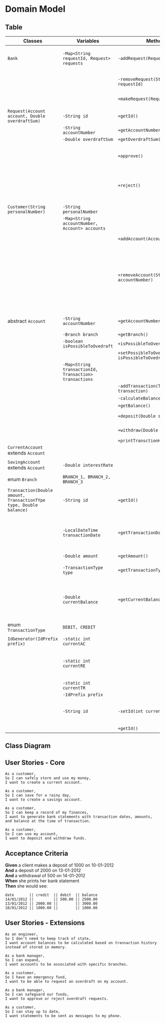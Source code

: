 # Domain Model


## Table
| Classes                                                            | Variables                                              | Methods                                                 | Scenario                                                                                                       | Output                 |
|--------------------------------------------------------------------|--------------------------------------------------------|---------------------------------------------------------|----------------------------------------------------------------------------------------------------------------|------------------------|
| `Bank`                                                             | `-Map<String requestId, Request> requests`             | `-addRequest(Request request)`                          | Validate, add to the list requests if possible.                                                                | void / throw exception |
|                                                                    |                                                        | `-removeRequest(String requestId)`                      | Remove request by providing id.                                                                                | void / throw exception |
|                                                                    |                                                        | `+makeRequest(Request request)`                         | Make a request as a user.                                                                                      | Request object / null  |
|                                                                    |                                                        |                                                         |                                                                                                                |                        |
| `Request(Account account, Double overdraftSum)`                    | `-String id`                                           | `+getId()`                                              |                                                                                                                | String                 |
|                                                                    | `-String accountNumber`                                | `+getAccountNumber()`                                   |                                                                                                                | String                 |
|                                                                    | `-Double overdraftSum`                                 | `+getOverdraftSum()`                                    |                                                                                                                |                        |
|                                                                    |                                                        | `+approve()`                                            | Update account with facility to make overdrafts.                                                               |                        |
|                                                                    |                                                        | `+reject()`                                             | Reject request, it should not be possible to make overdrafts.                                                  |                        |
|                                                                    |                                                        |                                                         |                                                                                                                |                        |
| `Customer(String personalNumber)`                                  | `-String personalNumber`                               |                                                         |                                                                                                                |                        |
|                                                                    | `-Map<String accountNumber, Account> accounts`         |                                                         |                                                                                                                |                        |  
|                                                                    |                                                        | `+addAccount(Account newAcount)`                        |                                                                                                                | void / throw exception |
|                                                                    |                                                        | `+removeAccount(String accountNumber)`                  | If possible to remove account, provide user with confirmation question<br>before the account is fully removed. | void / throw exception |
|                                                                    |                                                        |                                                         |                                                                                                                |                        |
| abstract `Account`                                                 | `-String accountNumber`                                | `+getAccountNumber()`                                   | Auto-generate account number.                                                                                  |                        |
|                                                                    | `-Branch branch`                                       | `+getBranch()`                                          |                                                                                                                |                        |
|                                                                    | `-boolean isPossibleToOvedraft`                        | `+isPossibleToOverdraft()`                              |                                                                                                                | boolean                |
|                                                                    |                                                        | `+setPossibleToOverdraft(boolean isPossibleToOvedraft)` |                                                                                                                |                        |
|                                                                    | `-Map<String transactionId, Transaction> transactions` |                                                         |                                                                                                                |                        |
|                                                                    |                                                        | `-addTransaction(Transaction transaction)`              |                                                                                                                |                        |
|                                                                    |                                                        | `-calculateBalance()`                                   |                                                                                                                | Double                 |
|                                                                    |                                                        | `+getBalance()`                                         |                                                                                                                |                        |
|                                                                    |                                                        | `+deposit(Double sum)`                                  |                                                                                                                | void / throw exception |
|                                                                    |                                                        | `+withdraw(Double sum)`                                 |                                                                                                                | void / throw exception |
|                                                                    |                                                        | `+printTransctionHistory()`                             |                                                                                                                |                        |
| `CurrentAccount` extends `Account`                                 |                                                        |                                                         |                                                                                                                |                        |
|                                                                    |                                                        |                                                         |                                                                                                                |                        |
| `SavingAccount` extends `Account`                                  | `-Double interestRate`                                 |                                                         |                                                                                                                |                        |
|                                                                    |                                                        |                                                         |                                                                                                                |                        |
| enum `Branch`                                                      | `BRANCH_1, BRANCH_2, BRANCH_3`                         |                                                         |                                                                                                                |                        |
|                                                                    |                                                        |                                                         |                                                                                                                |                        |
| `Transaction(Double amount, TransactionTYpe type, Double balance)` | `-String id`                                           | `+getId()`                                              | Get id. Id is created via IdGenerator.                                                                         | String                 |
|                                                                    | `-LocalDateTime transactionDate`                       | `+getTransactionDate()`                                 | Get LocalDateTime, this is created when a Transaction is created.                                              | String                 |
|                                                                    | `-Double amount`                                       | `+getAmount()`                                          |                                                                                                                | Double                 |
|                                                                    | `-TransactionType type`                                | `+getTransactionType()`                                 | Could be CREDIT or DEBIT.                                                                                      | TransactionType        |
|                                                                    | `-Double currentBalance`                               | `+getCurrentBalance()`                                  | Get the balance the account had when this transaction was made.                                                | Double                 |
|                                                                    |                                                        |                                                         |                                                                                                                |                        |
| enum `TransactionType`                                             | `DEBIT, CREDIT`                                        |                                                         |                                                                                                                |                        |
|                                                                    |                                                        |                                                         |                                                                                                                |                        |
| `IdGenerator(IdPrefix prefix)`                                     | `-static int currentAC`                                |                                                         |                                                                                                                |                        |
|                                                                    | `-static int currentRE`                                |                                                         | Generate different Id's based on provided prefix.                                                              |                        |
|                                                                    | `-static int currentTR`                                |                                                         |                                                                                                                |                        |
|                                                                    | `-IdPrefix prefix`                                     |                                                         |                                                                                                                |                        |
|                                                                    | `-String id`                                           | `-setId(int currentNumber)`                             | Generate id by prefix and current id number.                                                                   |                        |
|                                                                    |                                                        | `+getId()`                                              |                                                                                                                | String                 |

## Class Diagram


## User Stories - Core
```
As a customer,
So I can safely store and use my money,
I want to create a current account.

As a customer,
So I can save for a rainy day,
I want to create a savings account.

As a customer,
So I can keep a record of my finances,
I want to generate bank statements with transaction dates, amounts, and balance at the time of transaction.

As a customer,
So I can use my account,
I want to deposit and withdraw funds.
```

## Acceptance Criteria

**Given** a client makes a deposit of 1000 on 10-01-2012  
**And** a deposit of 2000 on 13-01-2012  
**And** a withdrawal of 500 on 14-01-2012  
**When** she prints her bank statement  
**Then** she would see:

```
date       || credit  || debit  || balance
14/01/2012 ||         || 500.00 || 2500.00
13/01/2012 || 2000.00 ||        || 3000.00
10/01/2012 || 1000.00 ||        || 1000.00
```

## User Stories - Extensions
```
As an engineer,
So I don't need to keep track of state,
I want account balances to be calculated based on transaction history instead of stored in memory.

As a bank manager,
So I can expand,
I want accounts to be associated with specific branches.

As a customer,
So I have an emergency fund,
I want to be able to request an overdraft on my account.

As a bank manager,
So I can safeguard our funds,
I want to approve or reject overdraft requests.

As a customer,
So I can stay up to date,
I want statements to be sent as messages to my phone.
```
